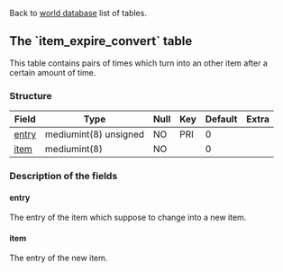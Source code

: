 Back to [world database](mangosdb_struct) list of tables.

The \`item\_expire\_convert\` table
-----------------------------------

This table contains pairs of times which turn into an other item after a certain amount of time.

### Structure

| **Field**                          | **Type**              | **Null** | **Key** | **Default** | **Extra** |
|------------------------------------|-----------------------|----------|---------|-------------|-----------|
| [entry](Item_expire_convert#entry) | mediumint(8) unsigned | NO       | PRI     | 0           |           |
| [item](Item_expire_convert#item)   | mediumint(8)          | NO       |         | 0           |           |

### Description of the fields

#### entry

The entry of the item which suppose to change into a new item.

#### item

The entry of the new item.
